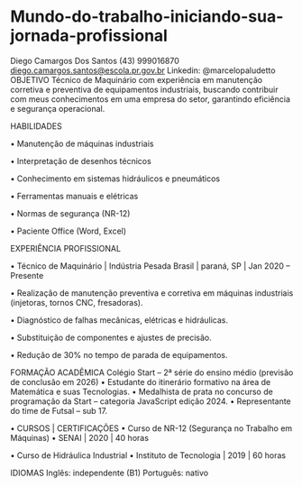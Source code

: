 # Mundo-do-trabalho-iniciando-sua-jornada-profissional



Diego Camargos Dos Santos
(43) 999016870
diego.camargos.santos@escola.pr.gov.br
Linkedin: @marcelopaludetto
OBJETIVO
Técnico de Maquinário com experiência em manutenção corretiva e preventiva de equipamentos industriais, buscando contribuir com meus conhecimentos em uma empresa do setor, garantindo eficiência e segurança operacional.




HABILIDADES

  • Manutenção de máquinas industriais

• Interpretação de desenhos técnicos

• Conhecimento em sistemas hidráulicos e pneumáticos

• Ferramentas manuais e elétricas

• Normas de segurança (NR-12)

• Paciente Office (Word, Excel)











EXPERIÊNCIA PROFISSIONAL

• Técnico de Maquinário | Indústria Pesada Brasil | paraná, SP | Jan 2020 – Presente

• Realização de manutenção preventiva e corretiva em máquinas industriais (injetoras, tornos CNC, fresadoras).

• Diagnóstico de falhas mecânicas, elétricas e hidráulicas.

• Substituição de componentes e ajustes de precisão.

• Redução de 30% no tempo de parada de equipamentos.




FORMAÇÃO ACADÊMICA
Colégio Start – 2ª série do ensino médio (previsão de conclusão em 2026) 
    • Estudante do itinerário formativo na área de Matemática e suas Tecnologias. 
    • Medalhista de prata no concurso de programação da Start – categoria JavaScript edição 2024. 
    • Representante do time de Futsal – sub 17. 

• CURSOS | CERTIFICAÇÕES
• Curso de NR-12 (Segurança no Trabalho em Máquinas)
• SENAI | 2020 | 40 horas

• Curso de Hidráulica Industrial
• Instituto de Tecnologia | 2019 | 60 horas


IDIOMAS
Inglês: independente (B1)
Português: nativo
